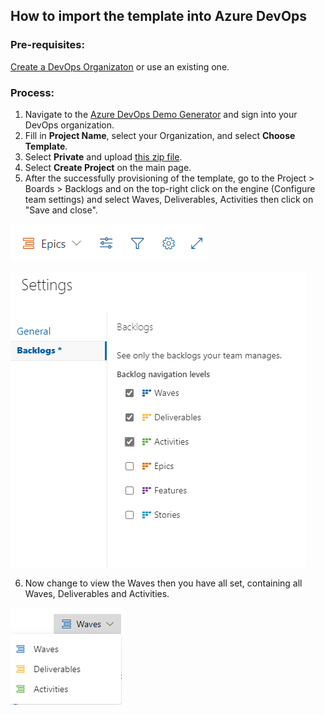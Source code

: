 ## How to import the template into Azure DevOps

### Pre-requisites:

[Create a DevOps Organizaton](https://docs.microsoft.com/en-us/azure/devops/organizations/accounts/create-organization?view=azure-devops#create-an-organization) or use an existing one. 

### Process:

1. Navigate to the [Azure DevOps Demo Generator](https://azuredevopsdemogenerator.azurewebsites.net/Account/Verify) and sign into your DevOps organization.
2. Fill in **Project Name**, select your Organization, and select **Choose Template**.
3. Select **Private** and upload [this zip file](/artifacts/iac-migration.zip).
4. Select **Create Project** on the main page. 
5. After the successfully provisioning of the template, go to the Project > Boards > Backlogs and on the top-right click on the engine (Configure team settings) and select Waves, Deliverables, Activities then click on "Save and close".

![backlog-setting-0](/png/backlog-setting-0.png)


![backlog-setting-1](/png/backlog-setting-1.png)

6. Now change to view the Waves then you have all set, containing all Waves, Deliverables and Activities.

![backlog-setting-2](/png/backlog-setting-2.png)
